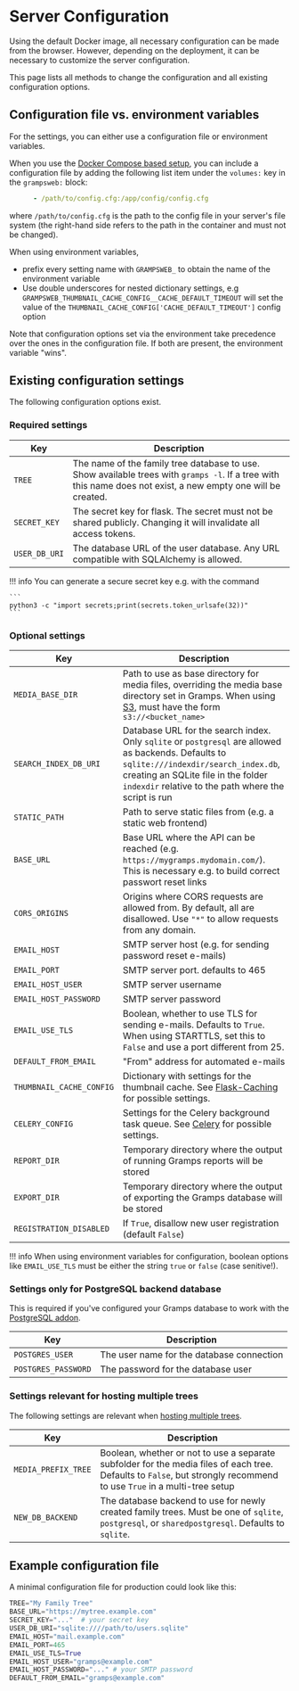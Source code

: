 # Server Configuration

Using the default Docker image, all necessary configuration can be made from the browser. However, depending on the deployment, it can be necessary to customize the server configuration.

This page lists all methods to change the configuration and all existing configuration options.

## Configuration file vs. environment variables

For the settings, you can either use a configuration file or environment variables.

When you use the [Docker Compose based setup](Deployment.md), you can include a configuration file by adding the following list item under the `volumes:` key in the `grampsweb:` block:

```yaml
      - /path/to/config.cfg:/app/config/config.cfg
```
where `/path/to/config.cfg` is the path to the config file in your server's file system (the right-hand side refers to the path in the container and must not be changed).

When using environment variables,

- prefix every setting name with `GRAMPSWEB_` to obtain the name of the environment variable
- Use double underscores for nested dictionary settings, e.g `GRAMPSWEB_THUMBNAIL_CACHE_CONFIG__CACHE_DEFAULT_TIMEOUT` will set the value of the `THUMBNAIL_CACHE_CONFIG['CACHE_DEFAULT_TIMEOUT']` config option

Note that configuration options set via the environment take precedence over the ones in the configuration file. If both are present, the environment variable "wins".

## Existing configuration settings
The following configuration options exist.

### Required settings

Key | Description 
----|-------------
`TREE` | The name of the family tree database to use. Show available trees with `gramps -l`. If a tree with this name does not exist, a new empty one will be created.
`SECRET_KEY` | The secret key for flask. The secret must not be shared publicly. Changing it will invalidate all access tokens.
`USER_DB_URI` | The database URL of the user database. Any URL compatible with SQLAlchemy is allowed.

!!! info
    You can generate a secure secret key e.g. with the command

    ```
    python3 -c "import secrets;print(secrets.token_urlsafe(32))"
    ```

### Optional settings

Key | Description 
----|-------------
`MEDIA_BASE_DIR` | Path to use as base directory for media files, overriding the media base directory set in Gramps. When using [S3](s3.md), must have the form `s3://<bucket_name>`
`SEARCH_INDEX_DB_URI` | Database URL for the search index. Only `sqlite` or `postgresql` are allowed as backends. Defaults to `sqlite:///indexdir/search_index.db`, creating an SQLite file in the folder `indexdir` relative to the path where the script is run
`STATIC_PATH` | Path to serve static files from (e.g. a static web frontend)
`BASE_URL` | Base URL where the API can be reached (e.g. `https://mygramps.mydomain.com/`). This is necessary e.g. to build correct passwort reset links
`CORS_ORIGINS` | Origins where CORS requests are allowed from. By default, all are disallowed. Use `"*"` to allow requests from any domain.
`EMAIL_HOST` | SMTP server host (e.g. for sending password reset e-mails)
`EMAIL_PORT` | SMTP server port. defaults to 465
`EMAIL_HOST_USER` | SMTP server username
`EMAIL_HOST_PASSWORD` | SMTP server password
`EMAIL_USE_TLS` | Boolean, whether to use TLS for sending e-mails. Defaults to `True`. When using STARTTLS, set this to `False` and use a port different from 25.
`DEFAULT_FROM_EMAIL` | "From" address for automated e-mails
`THUMBNAIL_CACHE_CONFIG` | Dictionary with settings for the thumbnail cache. See [Flask-Caching](https://flask-caching.readthedocs.io/en/latest/) for possible settings.
`CELERY_CONFIG` | Settings for the Celery background task queue. See [Celery](https://docs.celeryq.dev/en/stable/userguide/configuration.html) for possible settings.
`REPORT_DIR` | Temporary directory where the output of running Gramps reports will be stored
`EXPORT_DIR` | Temporary directory where the output of exporting the Gramps database will be stored
`REGISTRATION_DISABLED` | If `True`, disallow new user registration (default `False`)


!!! info
    When using environment variables for configuration, boolean options like `EMAIL_USE_TLS` must be either the string `true` or `false` (case senitive!).


### Settings only for PostgreSQL backend database

This is required if you've configured your Gramps database to work with the [PostgreSQL addon](https://gramps-project.org/wiki/index.php/Addon:PostgreSQL).

Key | Description 
----|-------------
`POSTGRES_USER` | The user name for the database connection
`POSTGRES_PASSWORD` | The password for the database user


### Settings relevant for hosting multiple trees

The following settings are relevant when [hosting multiple trees](multi-tree.md).

Key | Description 
----|-------------
`MEDIA_PREFIX_TREE` | Boolean, whether or not to use a separate subfolder for the media files of each tree. Defaults to `False`, but strongly recommend to use `True` in a multi-tree setup
`NEW_DB_BACKEND` | The database backend to use for newly created family trees. Must be one of `sqlite`, `postgresql`, or `sharedpostgresql`. Defaults to `sqlite`.


## Example configuration file

A minimal configuration file for production could look like this:
```python
TREE="My Family Tree"
BASE_URL="https://mytree.example.com"
SECRET_KEY="..."  # your secret key
USER_DB_URI="sqlite:////path/to/users.sqlite"
EMAIL_HOST="mail.example.com"
EMAIL_PORT=465
EMAIL_USE_TLS=True
EMAIL_HOST_USER="gramps@example.com"
EMAIL_HOST_PASSWORD="..." # your SMTP password
DEFAULT_FROM_EMAIL="gramps@example.com"
```
